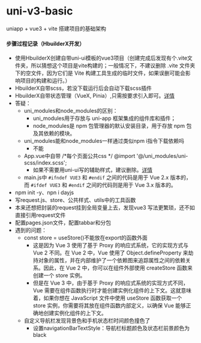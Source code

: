 # uni-v3-basic
uniapp + vue3 + vite 搭建项目的基础架构

#### 步骤过程记录（HbuilderX开发）

- 使用HbuilderX创建自带uni-ui模板的vue3项目（创建完成后发现有个.vite文件夹，所以猜想这个项目是vite构建的；一般情况下，不建议删除 .vite 文件夹下的空文件，因为它们是 Vite 构建工具生成的临时文件，如果误删可能会影响项目的构建和运行。）
- HbuilderX自带scss，若没下载运行后会自动下载scss插件
- HbuilderX自带状态管理（VueX, Pinia）,只需按要求引入即可。[详情](https://uniapp.dcloud.net.cn/tutorial/vue3-pinia.html#%E7%8A%B6%E6%80%81%E7%AE%A1%E7%90%86-pinia)
- 答疑：
  - uni_modules和node_modules的区别：
    - uni_modules用于存放与 uni-app 框架集成的组件库和插件；
    - node_modules是 npm 包管理器的默认安装目录，用于存放 npm 包及其依赖的模块。
  - uni_modules能和node_modules一样通过类似npm i指令下载依赖吗
    - 不能
  - App.vue中自带 /*每个页面公共css */ @import '@/uni_modules/uni-scss/index.scss';
    - 如果不需要用uni-ui写的辅助样式，建议删除。[详情](https://uniapp.dcloud.net.cn/component/uniui/uni-sass.html#%E4%BD%BF%E7%94%A8scss%E5%8F%98%E9%87%8F)
  - main.js中 `#ifndef VUE3` 和 `#endif` 之间的代码是用于 Vue 2.x 版本的，而 `#ifdef VUE3` 和 `#endif` 之间的代码则是用于 Vue 3.x 版本的。
- npm init -y、npn i dayjs
- 写request.js、store、公共样式、utils中的工具函数
- 本来还想把封装的request挂到全局变量上去，发现vue3 写法更繁琐，还不如直接引用request文件
- 配置pages.json文件，配置tabbar和分包
- 遇到的问题：
  - const store = useStore()不能放在export的函数外面
    - 这是因为 Vue 3 使用了基于 Proxy 的响应式系统，它的实现方式与 Vue 2 不同。在 Vue 2 中，Vue 使用了 Object.defineProperty 来劫持对象的属性，并在内部维护了一个依赖图来追踪属性之间的依赖关系。因此，在 Vue 2 中，你可以在组件外部使用 createStore 函数来创建一个 store 实例。
    - 但是在 Vue 3 中，由于基于 Proxy 的响应式系统的实现方式不同，Vue 需要在组件函数执行时才能创建实例化组件的上下文。这就意味着，如果你想在 JavaScript 文件中使用 useStore 函数获取一个 store 实例，你需要将其放在组件函数内部定义，以确保 Vue 能够正确地创建实例化组件的上下文。
  - 自定义导航栏发现背景色和手机状态栏时间颜色撞色了
    - 设置navigationBarTextStyle：导航栏标题颜色及状态栏前景颜色为black

